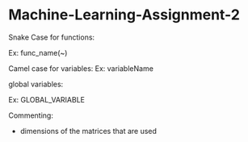 # Machine-Learning-Assignment-2


Snake Case for functions:

Ex: func_name(~) 

Camel case for variables:
Ex: variableName

global variables:

Ex: GLOBAL_VARIABLE


Commenting:
- dimensions of the matrices that are used

